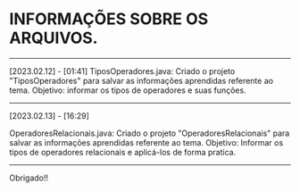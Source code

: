 # INFORMAÇÕES SOBRE OS ARQUIVOS.
_________________________________________________________________________________________________________
[2023.02.12] - [01:41]
TiposOperadores.java: Criado o projeto "TiposOperadores" para salvar as informações aprendidas referente ao tema.
Objetivo: informar os tipos de operadores e suas funções.
_________________________________________________________________________________________________________
[2023.02.13] - [16:29]

OperadoresRelacionais.java: Criado o projeto "OperadoresRelacionais" para salvar as informações aprendidas referente ao tema.
Objetivo: Informar os tipos de operadores relacionais e aplicá-los de forma pratica.
_________________________________________________________________________________________________________
  Obrigado!!
